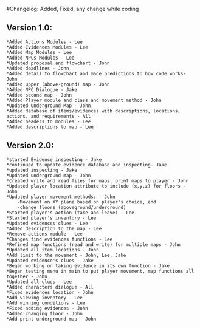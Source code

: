 #Changelog:
    Added, Fixed, any change while coding

## Version 1.0:
    *Added Actions Modules - Lee
    *Added Evidences Modules - Lee
    *Added Map Modules - Lee
    *Added NPCs Modules - Lee
    *Updated proposal and flowchart - John
    *Added deadlines - John
    *Added detail to flowchart and made predictions to how code works- John
    *Added upper (above-ground) map - John
    *Added NPC Dialogue - Jake
    *Added second map - John
    *Added Player module and class and movement method - John
    *Updated Underground Map - John
    *Added database of items/evidences with descriptions, locations, actions, and requirements - All
    *Added headers to modules - Lee
    *Added descriptions to map - Lee
    

## Version 2.0:
    *started Evidence inspecting - Jake
    *continued to update evidence database and inspecting- Jake
    *updated inspecting - Jake
    *Updated underground map - John
    *Created write and read files for maps, print maps to player - John
    *Updated player location attribute to include (x,y,z) for floors - John
    *Updated player movement methods: - John
        -Movement on XY plane based on player's choice, and
        -change floors (aboveground/underground)
    *Started player's action (take and leave) - Lee
    *Started player's inventory - Lee
    *Updated evidences'clues - Lee
    *Added description to the map - Lee
    *Remove actions module - Lee
    *Changes find evidences functions - Lee
    *Refined map functions (read and write) for multiple maps - John
    *Updated all item locations - John
    *Add limit to the movement - John, Lee, Jake
    *Updated evidence's clues - Jake
    *Began working on taking evidence in its own function - Jake
    *Began testing menu in main to put player movement, map functions all together - John
    *Updated all clues - Lee
    *Added characters dialogue - All
    *Fixed evidences location - John
    *Add viewing inventory - Lee
    *Add winning conditions - Lee
    *Fixed adding evidences - John
    *Added changing floor - John
    *Add print underground map - John
